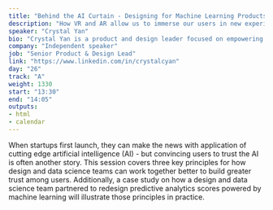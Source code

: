 ```yaml
---
title: "Behind the AI Curtain - Designing for Machine Learning Products"
description: "How VR and AR allow us to immerse our users in new experiences?"
speaker: "Crystal Yan"
bio: "Crystal Yan is a product and design leader focused on empowering high impact organizations to be more customer-centric with human-centered design. Currently, she advises clients in the technology, healthcare, education, and nonprofit sectors as an independent consultant and is a Product Manager and UX Designer with the United States Digital Service, a startup within the federal government using design and technology to deliver better government services to the American people. At the USDS, her work focuses on using human-centered design to deliver better policy for healthcare providers and better services for asylum seekers. Previously, Crystal led the user experience research and design for Real Talk, a storytelling-driven health education app co-designed with low-income teenagers in the rural South, and led the user experience team at FiscalNote, an enterprise software startup transforming how organizations interact with governments worldwide. Crystal has worked in the US, India, China, and Cambodia and spoken at technology and design conferences across the US, Mexico, Chile, China, India, Ireland, Germany, Norway, Portugal, and the UK."
company: "Independent speaker"
job: "Senior Product & Design Lead"
link: "https://www.linkedin.com/in/crystalcyan"
day: "26"
track: "A"
weight: 1330
start: "13:30"
end: "14:05"
outputs:
- html
- calendar
---
```


When startups first launch, they can make the news with application of cutting edge artificial intelligence (AI) - but convincing users to trust the AI is often another story. This session covers three key principles for how design and data science teams can work together better to build greater trust among users. Additionally, a case study on how a design and data science team partnered to redesign predictive analytics scores powered by machine learning will illustrate those principles in practice.